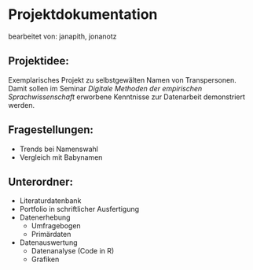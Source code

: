 # Projektdokumentation 
bearbeitet von: janapith, jonanotz

## Projektidee:
Exemplarisches Projekt zu selbstgewälten Namen von Transpersonen. Damit sollen im Seminar *Digitale Methoden der empirischen Sprachwissenschaft* erworbene Kenntnisse zur Datenarbeit demonstriert werden.

## Fragestellungen: 
- Trends bei Namenswahl
- Vergleich mit Babynamen

## Unterordner:
- Literaturdatenbank
- Portfolio in schriftlicher Ausfertigung
- Datenerhebung
  - Umfragebogen
  - Primärdaten
- Datenauswertung
  - Datenanalyse (Code in R)
  - Grafiken
